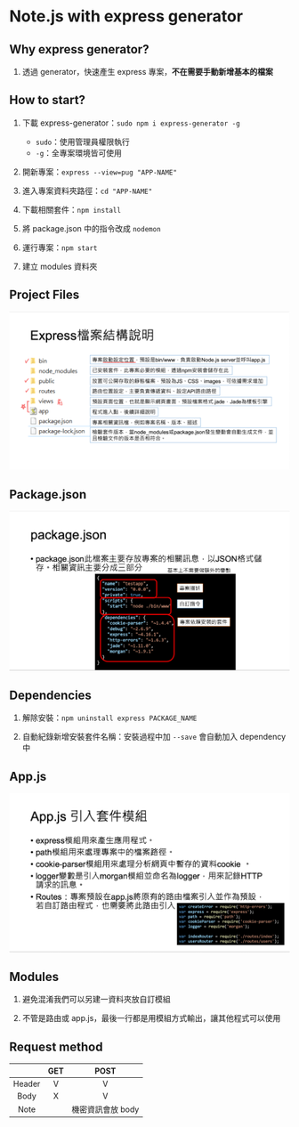 
# Note.js with express generator

## Why express generator?

1. 透過 generator，快速產生 express 專案，**不在需要手動新增基本的檔案**

## How to start?

1. 下載 express-generator：`sudo npm i express-generator -g`
    - `sudo`：使用管理員權限執行
    - `-g`：全專案環境皆可使用

2. 開新專案：`express --view=pug "APP-NAME"`

3. 進入專案資料夾路徑：`cd "APP-NAME"`

4. 下載相關套件：`npm install`

5. 將 package.json 中的指令改成 `nodemon`

6. 運行專案：`npm start`

7. 建立 modules 資料夾

## Project Files

!["Project Files Structure"](./note_img/project_structure.png)

## Package.json

![Package.json](./note_img/package_json.png)

## Dependencies

1. 解除安裝：`npm uninstall express PACKAGE_NAME`

2. 自動紀錄新增安裝套件名稱：安裝過程中加 `--save` 會自動加入 dependency 中

## App.js

![app.js](./note_img/app_js.png)

## Modules

1. 避免混淆我們可以另建一資料夾放自訂模組

2. 不管是路由或 app.js，最後一行都是用模組方式輸出，讓其他程式可以使用

## Request method

||GET|POST|
|:-:|:-:|:-:|
|Header|V|V|
|Body|X|V|
|Note||機密資訊會放 body|
